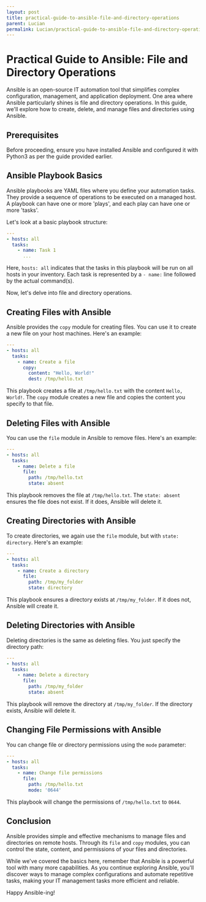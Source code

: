 ```yaml
---
layout: post
title: practical-guide-to-ansible-file-and-directory-operations
parent: Lucian
permalink: Lucian/practical-guide-to-ansible-file-and-directory-operations
---
```


# Practical Guide to Ansible: File and Directory Operations

Ansible is an open-source IT automation tool that simplifies complex configuration, management, and application deployment. One area where Ansible particularly shines is file and directory operations. In this guide, we'll explore how to create, delete, and manage files and directories using Ansible.

## Prerequisites
Before proceeding, ensure you have installed Ansible and configured it with Python3 as per the guide provided earlier.

## Ansible Playbook Basics

Ansible playbooks are YAML files where you define your automation tasks. They provide a sequence of operations to be executed on a managed host. A playbook can have one or more 'plays', and each play can have one or more 'tasks'.

Let's look at a basic playbook structure:

```yaml
---
- hosts: all
  tasks:
    - name: Task 1
      ...
```

Here, `hosts: all` indicates that the tasks in this playbook will be run on all hosts in your inventory. Each task is represented by a `- name:` line followed by the actual command(s).

Now, let's delve into file and directory operations.

## Creating Files with Ansible

Ansible provides the `copy` module for creating files. You can use it to create a new file on your host machines. Here's an example:

```yaml
---
- hosts: all
  tasks:
    - name: Create a file
      copy:
        content: "Hello, World!"
        dest: /tmp/hello.txt
```

This playbook creates a file at `/tmp/hello.txt` with the content `Hello, World!`. The `copy` module creates a new file and copies the content you specify to that file.

## Deleting Files with Ansible

You can use the `file` module in Ansible to remove files. Here's an example:

```yaml
---
- hosts: all
  tasks:
    - name: Delete a file
      file:
        path: /tmp/hello.txt
        state: absent
```

This playbook removes the file at `/tmp/hello.txt`. The `state: absent` ensures the file does not exist. If it does, Ansible will delete it.

## Creating Directories with Ansible

To create directories, we again use the `file` module, but with `state: directory`. Here's an example:

```yaml
---
- hosts: all
  tasks:
    - name: Create a directory
      file:
        path: /tmp/my_folder
        state: directory
```

This playbook ensures a directory exists at `/tmp/my_folder`. If it does not, Ansible will create it.

## Deleting Directories with Ansible

Deleting directories is the same as deleting files. You just specify the directory path:

```yaml
---
- hosts: all
  tasks:
    - name: Delete a directory
      file:
        path: /tmp/my_folder
        state: absent
```

This playbook will remove the directory at `/tmp/my_folder`. If the directory exists, Ansible will delete it.

## Changing File Permissions with Ansible

You can change file or directory permissions using the `mode` parameter:

```yaml
---
- hosts: all
  tasks:
    - name: Change file permissions
      file:
        path: /tmp/hello.txt
        mode: '0644'
```

This playbook will change the permissions of `/tmp/hello.txt` to `0644`.

## Conclusion

Ansible provides simple and effective mechanisms to manage files and directories on remote hosts. Through its `file` and `copy` modules, you can control the state, content, and permissions of your files and directories.

While we've covered the basics here, remember that Ansible is a powerful tool with many more capabilities. As you continue exploring Ansible, you'll discover ways to manage complex configurations and automate repetitive tasks, making your IT management tasks more efficient and reliable.

Happy Ansible-ing!
